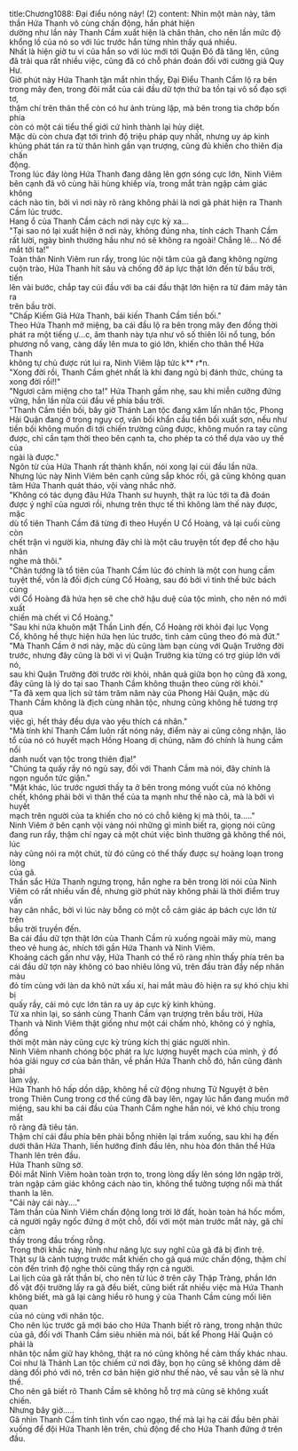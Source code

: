 title:Chương1088: Đại điểu nóng nảy! (2)
content:
Nhìn một màn này, tâm thần Hứa Thanh vô cùng chấn động, hắn phát hiện<br>dường như lần này Thanh Cầm xuất hiện là chân thân, cho nên lần mức độ<br>khổng lồ của nó so với lúc trước hắn từng nhìn thấy quá nhiều.<br>Nhất là hiện giờ tu vi của hắn so với lúc mới tới Quận Đô đã tăng lên, cũng<br>đã trải qua rất nhiều việc, cũng đã có chỗ phán đoán đối với cường giả Quy Hư.<br>Giờ phút này Hứa Thanh tận mắt nhìn thấy, Đại Điểu Thanh Cầm lộ ra bên<br>trong mây đen, trong đôi mắt của cái đầu dữ tợn thứ ba tồn tại vô số đạo sợi tơ,<br>thậm chí trên thân thể còn có hư ảnh trùng lặp, mà bên trong tia chớp bốn phía<br>còn có một cái tiểu thế giới cứ hình thành lại hủy diệt.<br>Mặc dù còn chưa đạt tới trình độ triệu pháp quy nhất, nhưng uy áp kinh<br>khủng phát tán ra từ thân hình gần vạn trượng, cũng đủ khiến cho thiên địa chấn<br>động.<br>Trong lúc đáy lòng Hứa Thanh đang dâng lên gợn sóng cực lớn, Ninh Viêm<br>bên cạnh đã vô cùng hãi hùng khiếp vía, trong mắt tràn ngập cảm giác không<br>cách nào tin, bởi vì nơi này rõ ràng không phải là nơi gã phát hiện ra Thanh<br>Cầm lúc trước.<br>Hang ổ của Thanh Cầm cách nơi này cực kỳ xa...<br>"Tại sao nó lại xuất hiện ở nơi này, không đúng nha, tính cách Thanh Cầm<br>rất lười, ngày bình thường hầu như nó sẽ không ra ngoài! Chẳng lẽ... Nó để<br>mắt tới ta!"<br>Toàn thân Ninh Viêm run rẩy, trong lúc nội tâm của gã đang không ngừng<br>cuộn trào, Hứa Thanh hít sâu và chống đỡ áp lực thật lớn đến từ bầu trời, tiến<br>lên vài bước, chắp tay cúi đầu với ba cái đầu thật lớn hiện ra từ đám mây tản ra<br>trên bầu trời.<br>"Chấp Kiếm Giả Hứa Thanh, bái kiến Thanh Cầm tiền bối."<br>Theo Hứa Thanh mở miệng, ba cái đầu lộ ra bên trong mây đen đồng thời<br>phát ra một tiếng ự...c, âm thanh này tựa như vô số thiên lôi nổ tung, bốn<br>phương nổ vang, càng dấy lên mưa to gió lớn, khiến cho thân thể Hứa Thanh<br>không tự chủ được rút lui ra, Ninh Viêm lập tức k** r*n.<br>"Xong đời rồi, Thanh Cầm ghét nhất là khi đang ngủ bị đánh thức, chúng ta<br>xong đời rồi!!"<br>"Ngươi câm miệng cho ta!" Hứa Thanh gầm nhẹ, sau khi miễn cưỡng đứng<br>vững, hắn lần nữa cúi đầu về phía bầu trời.<br>"Thanh Cầm tiền bối, bây giờ Thánh Lan tộc đang xâm lấn nhân tộc, Phong<br>Hải Quận đang ở trong nguy cơ, vãn bối khẩn cầu tiền bối xuất sơn, nếu như<br>tiền bối không muốn đi tới chiến trường cũng được, không muốn ra tay cũng<br>được, chỉ cần tạm thời theo bên cạnh ta, cho phép ta có thể dựa vào uy thế của<br>ngài là được."<br>Ngôn từ của Hứa Thanh rất thành khẩn, nói xong lại cúi đầu lần nữa.<br>Nhưng lúc này Ninh Viêm bên cạnh cũng sắp khóc rồi, gã cũng không quan<br>tâm Hứa Thanh quát tháo, vội vàng nhắc nhở.<br>"Không có tác dụng đâu Hứa Thanh sư huynh, thật ra lúc tới ta đã đoán<br>được ý nghĩ của ngươi rồi, nhưng trên thực tế thì không làm thế này được, mặc<br>dù tổ tiên Thanh Cầm đã từng đi theo Huyền U Cổ Hoàng, vả lại cuối cùng còn<br>chết trận vì người kia, nhưng đây chỉ là một câu truyện tốt đẹp để cho hậu nhân<br>nghe mà thôi."<br>"Chân tướng là tổ tiên của Thanh Cầm lúc đó chính là một con hung cầm<br>tuyệt thế, vốn là đối địch cùng Cổ Hoàng, sau đó bởi vì tình thế bức bách cùng<br>với Cổ Hoàng đã hứa hẹn sẽ che chở hậu duệ của tộc mình, cho nên nó mới xuất<br>chiến mà chết vì Cổ Hoàng."<br>"Sau khi nửa khuôn mặt Thần Linh đến, Cổ Hoàng rời khỏi đại lục Vọng<br>Cổ, không hề thực hiện hứa hẹn lúc trước, tình cảm cũng theo đó mà đứt."<br>"Mà Thanh Cầm ở nơi này, mặc dù cũng làm bạn cùng với Quận Trưởng đời<br>trước, nhưng đây cũng là bởi vì vị Quận Trưởng kia từng có trợ giúp lớn với nó,<br>sau khi Quận Trưởng đời trước rời khỏi, nhân quả giữa bọn họ cũng đã xong,<br>đây cũng là lý do tại sao Thanh Cầm không thuận theo cùng rời khỏi."<br>"Ta đã xem qua lịch sử tám trăm năm này của Phong Hải Quận, mặc dù<br>Thanh Cầm không là địch cùng nhân tộc, nhưng cũng không hề tương trợ qua<br>việc gì, hết thảy đều dựa vào yêu thích cá nhân."<br>"Mà tính khí Thanh Cầm luôn rất nóng nảy, điểm này ai cũng công nhận, lão<br>tổ của nó có huyết mạch Hồng Hoang dị chủng, năm đó chính là hung cầm nổi<br>danh nuốt vạn tộc trong thiên địa!"<br>"Chúng ta quấy rầy nó ngủ say, đối với Thanh Cầm mà nói, đây chính là<br>ngọn nguồn tức giận."<br>"Mặt khác, lúc trước ngươi thấy ta ở bên trong móng vuốt của nó không<br>chết, không phải bởi vì thân thể của ta mạnh như thế nào cả, mà là bởi vì huyết<br>mạch trên người của ta khiến cho nó có chỗ kiêng kị mà thôi, ta....."<br>Ninh Viêm ở bên cạnh vội vàng nói những gì mình biết ra, giọng nói cũng<br>đang run rẩy, thậm chí ngay cả một chút việc bình thường gã không thể nói, lúc<br>này cũng nói ra một chút, từ đó cũng có thể thấy được sự hoảng loạn trong lòng<br>của gã.<br>Thần sắc Hứa Thanh ngưng trọng, hắn nghe ra bên trong lời nói của Ninh<br>Viêm có rất nhiều vấn đề, nhưng giờ phút này không phải là thời điểm truy vấn<br>hay cân nhắc, bởi vì lúc này bỗng có một cỗ cảm giác áp bách cực lớn từ trên<br>bầu trời truyền đến.<br>Ba cái đầu dữ tợn thật lớn của Thanh Cầm rủ xuống ngoài mây mù, mang<br>theo vẻ hung ác, nhích tới gần Hứa Thanh và Ninh Viêm.<br>Khoảng cách gần như vậy, Hứa Thanh có thể rõ ràng nhìn thấy phía trên ba<br>cái đầu dữ tợn này không có bao nhiêu lông vũ, trên đầu tràn đầy nếp nhăn màu<br>đỏ tím cùng với làn da khô nứt xấu xí, hai mắt màu đỏ hiện ra sự khó chịu khi bị<br>quấy rầy, cái mỏ cực lớn tản ra uy áp cực kỳ kinh khủng.<br>Từ xa nhìn lại, so sánh cùng Thanh Cầm vạn trượng trên bầu trời, Hứa<br>Thanh và Ninh Viêm thật giống như một cái chấm nhỏ, không có ý nghĩa, đồng<br>thời một màn này cũng cực kỳ trùng kích thị giác người nhìn.<br>Ninh Viêm nhanh chóng bộc phát ra lực lượng huyết mạch của mình, ý đồ<br>hóa giải nguy cơ của bản thân, về phần Hứa Thanh chỗ đó, hắn cũng đành phải<br>làm vậy.<br>Hứa Thanh hô hấp dồn dập, không hề cử động nhưng Tử Nguyệt ở bên<br>trong Thiên Cung trong cơ thể cũng đã bay lên, ngay lúc hắn đang muốn mở<br>miệng, sau khi ba cái đầu của Thanh Cầm nghe hắn nói, vẻ khó chịu trong mắt<br>rõ ràng đã tiêu tán.<br>Thậm chí cái đầu phía bên phải bỗng nhiên lại trầm xuống, sau khi hạ đến<br>dưới thân Hứa Thanh, liền hướng đỉnh đầu lên, nhu hòa đón thân thể Hứa<br>Thanh lên trên đầu.<br>Hứa Thanh sững sờ.<br>Đôi mắt Ninh Viêm hoàn toàn trợn to, trong lòng dấy lên sóng lớn ngập trời,<br>tràn ngập cảm giác không cách nào tin, không thể tưởng tượng nổi mà thất<br>thanh la lên.<br>"Cái này cái này...."<br>Tâm thần của Ninh Viêm chấn động long trời lở đất, hoàn toàn há hốc mồm,<br>cả người ngây ngốc đứng ở một chỗ, đối với một màn trước mắt này, gã chỉ cảm<br>thấy trong đầu trống rỗng.<br>Trong thời khắc này, hình như năng lực suy nghĩ của gã đã bị đình trệ.<br>Thật sự là cảnh tượng trước mắt khiến cho gã quá mức chấn động, thậm chí<br>còn đến trình độ nghe thôi cũng thấy rợn cả người.<br>Lai lịch của gã rất thần bí, cho nên từ lúc ở trên cây Thập Tràng, phần lớn<br>đồ vật đội trưởng lấy ra gã đều biết, cũng biết rất nhiều việc mà Hứa Thanh<br>không biết, mà gã lại càng hiểu rõ hung ý của Thanh Cầm cùng mối liên quan<br>của nó cùng với nhân tộc.<br>Cho nên lúc trước gã mới báo cho Hứa Thanh biết rõ ràng, trong nhận thức<br>của gã, đối với Thanh Cầm siêu nhiên mà nói, bất kể Phong Hải Quận có phải là<br>nhân tộc nắm giữ hay không, thật ra nó cũng không hề cảm thấy khác nhau.<br>Coi như là Thánh Lan tộc chiếm cứ nơi đây, bọn họ cũng sẽ không dám dễ<br>dàng đối phó với nó, trên cơ bản hiện giờ như thế nào, về sau vẫn sẽ là như thế.<br>Cho nên gã biết rõ Thanh Cầm sẽ không hỗ trợ mà cũng sẽ không xuất<br>chiến.<br>Nhưng bây giờ.....<br>Gã nhìn Thanh Cầm tính tình vốn cao ngạo, thế mà lại hạ cái đầu bên phải<br>xuống để đội Hứa Thanh lên trên, chủ động để cho Hứa Thanh đứng ở trên đầu.